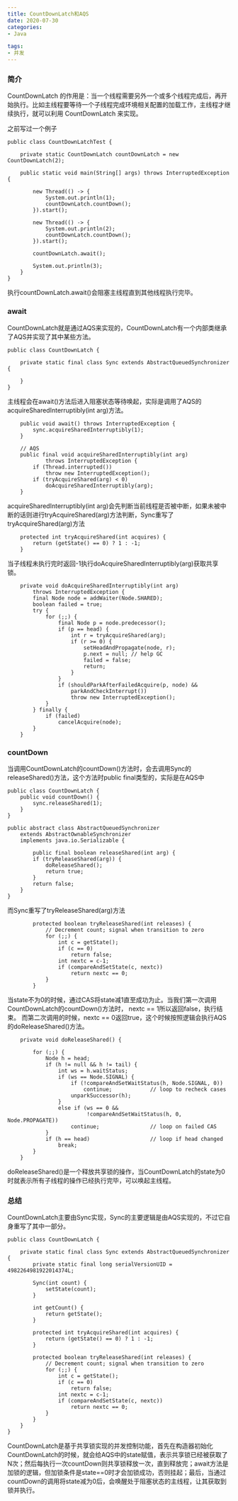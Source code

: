 ```yaml
---
title: CountDownLatch和AQS
date: 2020-07-30
categories: 
- Java

tags:
- 并发
---
```


### 简介

CountDownLatch 的作用是：当一个线程需要另外一个或多个线程完成后，再开始执行。比如主线程要等待一个子线程完成环境相关配置的加载工作，主线程才继续执行，就可以利用 CountDownLatch 来实现。

<!--more-->

之前写过一个例子


```
public class CountDownLatchTest {

    private static CountDownLatch countDownLatch = new CountDownLatch(2);

    public static void main(String[] args) throws InterruptedException {

        new Thread(() -> {
            System.out.println(1);
            countDownLatch.countDown();
        }).start();
        
        new Thread(() -> {
            System.out.println(2);
            countDownLatch.countDown();
        }).start();

        countDownLatch.await();

        System.out.println(3);
    }
}
```


执行countDownLatch.await()会阻塞主线程直到其他线程执行完毕。


### await

CountDownLatch就是通过AQS来实现的，CountDownLatch有一个内部类继承了AQS并实现了其中某些方法。


```
public class CountDownLatch {
    
    private static final class Sync extends AbstractQueuedSynchronizer {
        
    }
}
```


主线程会在await()方法后进入阻塞状态等待唤起，实际是调用了AQS的acquireSharedInterruptibly(int arg)方法。


```
    public void await() throws InterruptedException {
        sync.acquireSharedInterruptibly(1);
    }
    
    // AQS
    public final void acquireSharedInterruptibly(int arg)
            throws InterruptedException {
        if (Thread.interrupted())
            throw new InterruptedException();
        if (tryAcquireShared(arg) < 0)
            doAcquireSharedInterruptibly(arg);
    }
```

acquireSharedInterruptibly(int arg)会先判断当前线程是否被中断，如果未被中断的话则进行tryAcquireShared(arg)方法判断，Sync重写了tryAcquireShared(arg)方法

```
    protected int tryAcquireShared(int acquires) {
        return (getState() == 0) ? 1 : -1;
    }
```


当子线程未执行完时返回-1执行doAcquireSharedInterruptibly(arg)获取共享锁。


```
    private void doAcquireSharedInterruptibly(int arg)
        throws InterruptedException {
        final Node node = addWaiter(Node.SHARED);
        boolean failed = true;
        try {
            for (;;) {
                final Node p = node.predecessor();
                if (p == head) {
                    int r = tryAcquireShared(arg);
                    if (r >= 0) {
                        setHeadAndPropagate(node, r);
                        p.next = null; // help GC
                        failed = false;
                        return;
                    }
                }
                if (shouldParkAfterFailedAcquire(p, node) &&
                    parkAndCheckInterrupt())
                    throw new InterruptedException();
            }
        } finally {
            if (failed)
                cancelAcquire(node);
        }
    }
```


### countDown

当调用CountDownLatch的countDown()方法时，会去调用Sync的releaseShared()方法，这个方法时public final类型的，实际是在AQS中


```
public class CountDownLatch {
    public void countDown() {
        sync.releaseShared(1);
    }
}

public abstract class AbstractQueuedSynchronizer
    extends AbstractOwnableSynchronizer
    implements java.io.Serializable {
    
        public final boolean releaseShared(int arg) {
        if (tryReleaseShared(arg)) {
            doReleaseShared();
            return true;
        }
        return false;
    }
}
```


而Sync重写了tryReleaseShared(arg)方法


```
        protected boolean tryReleaseShared(int releases) {
            // Decrement count; signal when transition to zero
            for (;;) {
                int c = getState();
                if (c == 0)
                    return false;
                int nextc = c-1;
                if (compareAndSetState(c, nextc))
                    return nextc == 0;
            }
        }
```

当state不为0的时候，通过CAS将state减1直至成功为止。当我们第一次调用CountDownLatch的countDown()方法时， nextc == 1所以返回false，执行结束。 而第二次调用的时候，nextc == 0返回true，这个时候按照逻辑会执行AQS的doReleaseShared()方法。


```
    private void doReleaseShared() {
        
        for (;;) {
            Node h = head;
            if (h != null && h != tail) {
                int ws = h.waitStatus;
                if (ws == Node.SIGNAL) {
                    if (!compareAndSetWaitStatus(h, Node.SIGNAL, 0))
                        continue;            // loop to recheck cases
                    unparkSuccessor(h);
                }
                else if (ws == 0 &&
                         !compareAndSetWaitStatus(h, 0, Node.PROPAGATE))
                    continue;                // loop on failed CAS
            }
            if (h == head)                   // loop if head changed
                break;
        }
    }
```

doReleaseShared()是一个释放共享锁的操作，当CountDownLatch的state为0时就表示所有子线程的操作已经执行完毕，可以唤起主线程。


### 总结

CountDownLatch主要由Sync实现，Sync的主要逻辑是由AQS实现的，不过它自身重写了其中一部分。


```
public class CountDownLatch {
    
    private static final class Sync extends AbstractQueuedSynchronizer {
        private static final long serialVersionUID = 4982264981922014374L;

        Sync(int count) {
            setState(count);
        }

        int getCount() {
            return getState();
        }

        protected int tryAcquireShared(int acquires) {
            return (getState() == 0) ? 1 : -1;
        }

        protected boolean tryReleaseShared(int releases) {
            // Decrement count; signal when transition to zero
            for (;;) {
                int c = getState();
                if (c == 0)
                    return false;
                int nextc = c-1;
                if (compareAndSetState(c, nextc))
                    return nextc == 0;
            }
        }
    }
}
```


CountDownLatch是基于共享锁实现的并发控制功能，首先在构造器初始化CountDownLatch的时候，就会给AQS中的state赋值，表示共享锁已经被获取了N次；然后每执行一次countDown则共享锁释放一次，直到释放完；await方法是加锁的逻辑，但加锁条件是state==0时才会加锁成功，否则挂起；最后，当通过countDown的调用将state减为0后，会唤醒处于阻塞状态的主线程，让其获取到锁并执行。

